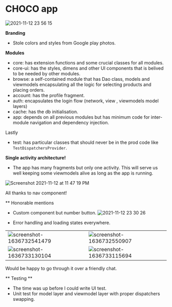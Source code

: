 # CHOCO app
![2021-11-12 23 56 15](https://user-images.githubusercontent.com/9511896/141496199-5ae9df8f-363a-4280-85e2-ef95d1c0d77f.gif)

 
**Branding**

- Stole colors and styles from Google play photos.

**Modules**

- core: has extension functions and some crucial classes for all modules.
- core-ui: has the styles, dimens and other UI components that is belived to be needed by other modules.
- browse: a self-contained module that has Dao class, models and viewmodels encapsulating all the logic for selecting products and placing orders.
- account: has the profile fragment.
- auth: encapsulates the login flow (network, view , viewmodels model layers) 
- cache: has the db initialisation.
- app: depends on all previous modules but has minimum code for inter-module navigation and dependency injection.

Lastly 
- test: has particular classes that should never be in the prod code like `TestDispatchersProvider`.



**Single activity architecture!**

- The app has many fragments but only one activity. This will serve us well keeping some viewmodels alive as long as the app is running. 

![Screenshot 2021-11-12 at 11 47 19 PM](https://user-images.githubusercontent.com/9511896/141495118-2baea751-a804-4308-b88d-b27119891bfe.png)

All thanks to nav component!

** Honorable mentions 

- Custom component but number button. ![2021-11-12 23 30 26](https://user-images.githubusercontent.com/9511896/141496819-3609a862-8afd-41d8-bb4e-1a577b94fc13.gif)

- Error handling and loading states everywhere. 

|   |   |
| ------ | ------ |
|  ![screenshot-1636732541479](https://user-images.githubusercontent.com/9511896/141497473-4a8abd57-3ec2-49aa-a321-2f76fb0ac6d6.png) |  ![screenshot-1636732550907](https://user-images.githubusercontent.com/9511896/141497524-092031eb-872c-48c7-9433-d6610a258834.png) |
|  ![screenshot-1636733130104](https://user-images.githubusercontent.com/9511896/141497608-bc58b45f-611f-43ea-8b83-a5f88a01a857.png) | ![screenshot-1636733115694](https://user-images.githubusercontent.com/9511896/141497704-06a76e28-92b3-4ee3-9321-b36770f005f6.png)  | 

Would be happy to go through it over a friendly chat.



** Testing ** 
- The time was up before I could write UI test. 
- Unit test for model layer and viewmodel layer with proper dispatchers swapping.
